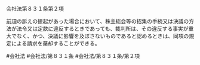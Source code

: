 会社法第８３１条第２項

[前項](会社法＿＿＿＿第８３１条第１項)の訴えの提起があった場合において、株主総会等の招集の手続又は決議の方法が法令又は定款に違反するときであっても、裁判所は、その違反する事実が重大でなく、かつ、決議に影響を及ぼさないものであると認めるときは、同項の規定による請求を棄却することができる。

#会社法
#会社法/第８３１条
#会社法/第８３１条/第２項
